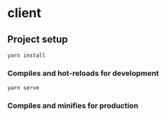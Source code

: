 # client

## Project setup
```
yarn install
```

### Compiles and hot-reloads for development
```
yarn serve
```

### Compiles and minifies for production
